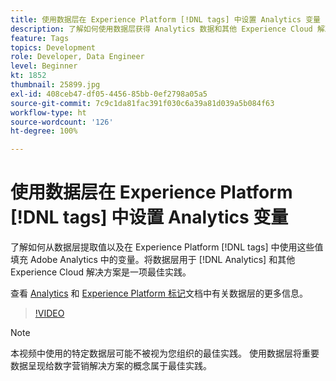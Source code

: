 ```yaml
---
title: 使用数据层在 Experience Platform [!DNL tags] 中设置 Analytics 变量
description: 了解如何使用数据层获得 Analytics 数据和其他 Experience Cloud 解决方案。
feature: Tags
topics: Development
role: Developer, Data Engineer
level: Beginner
kt: 1852
thumbnail: 25899.jpg
exl-id: 408ceb47-df05-4456-85bb-0ef2798a05a5
source-git-commit: 7c9c1da81fac391f030c6a39a81d039a5b084f63
workflow-type: ht
source-wordcount: '126'
ht-degree: 100%

---
```


# 使用数据层在 Experience Platform [!DNL tags] 中设置 Analytics 变量

了解如何从数据层提取值以及在 Experience Platform [!DNL tags] 中使用这些值填充 Adobe Analytics 中的变量。将数据层用于 [!DNL Analytics] 和其他 Experience Cloud 解决方案是一项最佳实践。

查看 [Analytics](https://experienceleague.adobe.com/docs/analytics/implementation/prepare/data-layer.html?lang=zh-Hans) 和 [Experience Platform 标记](https://experienceleague.adobe.com/docs/experience-platform/tags/extensions/client/client-data-layer/overview.html?lang=zh-Hans)文档中有关数据层的更多信息。

>[!VIDEO](https://video.tv.adobe.com/v/25899/?quality=12&learn=on)

>[!NOTE]
>
>本视频中使用的特定数据层可能不被视为您组织的最佳实践。 使用数据层将重要数据呈现给数字营销解决方案的概念属于最佳实践。
